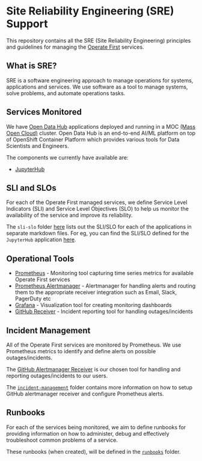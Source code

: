 # Site Reliability Engineering (SRE) Support

This repository contains all the SRE (Site Reliability Engineering) principles and guidelines for managing the [Operate  First](https://operate-first.github.io/operate-first/) services.

## What is SRE?

SRE is a software engineering approach to manage operations for systems, applications and services. We use software as a tool to manage systems, solve problems, and automate operations tasks.

## Services Monitored

We have [Open Data Hub](https://opendatahub.io/) applications deployed and running in a MOC [(Mass Open Cloud)](https://massopen.cloud/) cluster. Open Data Hub is an end-to-end AI/ML platform on top of OpenShift Container Platform which provides various tools for Data Scientists and Engineers.

The components we currently have available are:
* [JupyterHub](https://jupyterhub-opf-jupyterhub.apps.zero.massopen.cloud/hub/login)

## SLI and SLOs

For each of the Operate First managed services, we define Service Level Indicators (SLI) and Service Level Objectives (SLO) to help us monitor the availability of the service and improve its reliability.

The `sli-slo` folder [here](https://github.com/operate-first/SRE/tree/master/sli-slo) lists out the SLI/SLO for each of the applications in separate markdown files. For eg, you can find the SLI/SLO defined for the `JupyterHub` application [here](https://github.com/operate-first/SRE/blob/master/sli-slo/jupyterhub.md).

## Operational Tools

* [Prometheus](http://prometheus-portal-opf-monitoring.apps.zero.massopen.cloud/graph) - Monitoring tool capturing time series metrics for available Operate First services
* [Prometheus Alertmanager](https://prometheus.io/docs/alerting/latest/alertmanager/) - Alertmanager for handling alerts and routing them to the appropriate receiver integration such as Email, Slack, PagerDuty etc
* [Grafana](https://grafana-route-opf-monitoring.apps.zero.massopen.cloud/) - Visualization tool for creating monitoring dashboards
* [GitHub Receiver](https://github.com/m-lab/alertmanager-github-receiver) - Incident reporting tool for handling outages/incidents

## Incident Management

All of the Operate First services are monitored by Prometheus. We use Prometheus metrics to identify and define alerts on possible outages/incidents.

The [GitHub Alertmanager Receiver](https://github.com/m-lab/alertmanager-github-receiver) is our chosen tool for handling and reporting outages/incidents to our users.

The [`incident-management`](https://github.com/operate-first/SRE/tree/master/incident-management) folder contains more information on how to setup GitHub alertmanager receiver and configure Prometheus alerts.

## Runbooks

For each of the services being monitored, we aim to define runbooks for providing information on how to administer, debug and effectively troubleshoot common problems of a service.

These runbooks (when created), will be defined in the [`runbooks`](https://github.com/operate-first/SRE/tree/master/runbooks)
folder.
